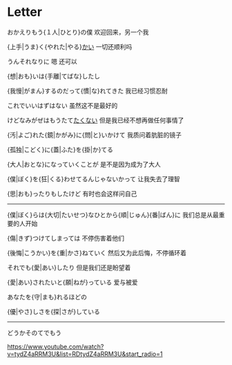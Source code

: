 # Letter

おかえりもう{１人|ひとり}の僕
欢迎回来，另一个我

{上手|うま}く{やれた|やる}[かい](/grammar/%E3%81%97%E3%82%85%E3%81%86%E3%81%98%E3%82%87/%E3%81%8B%E3%81%84.md)
一切还顺利吗

うんそれなりに
嗯 还可以

{想|おも}いは{手離|てばな}したし

{我慢|がまん}するのだって{慣|な}れてきた
我已经习惯忍耐

これでいいはずはない
虽然这不是最好的

けどなみがぜはもうたて[たく](/grammar/%E3%81%98%E3%82%87%E3%81%A9%E3%81%86/%E3%81%9F%E3%81%84.md)[ない](/grammar/%E3%81%98%E3%82%87%E3%81%A9%E3%81%86/%E3%81%AA%E3%81%84.md)
但是我已经不想再做任何事情了

{汚|よご}れた{鏡|かがみ}に{問|と}いかけて
我质问着肮脏的镜子

{孤独|こどく}に{蓋|ふた}を{掛|か}てる

{大人|おとな}になっていくことが
是不是因为成为了大人

{僕|ぼく}を{狂|くる}わせてるんじゃないかって
让我失去了理智

{思|おも}ったりもしたけど
有时也会这样问自己

****

{僕|ぼく}らは{大切|たいせつ}なひとから{順|じゅん}{番|ばん}に
我们总是从最重要的人开始

{傷|きず}つけてしまっては
不停伤害着他们

{後悔|こうかい}を{重|かさ}ねていく
然后又为此后悔，不停循环着

それでも{愛|あい}したり
但是我们还是盼望着

{愛|あい}されたいと{願|ねが}っている
爱与被爱

あなたを{守|まも}れるほどの

{優|やさ}しさを{探|さが}している

****

どうかそのてでもう


https://www.youtube.com/watch?v=tydZ4aRRM3U&list=RDtydZ4aRRM3U&start_radio=1
